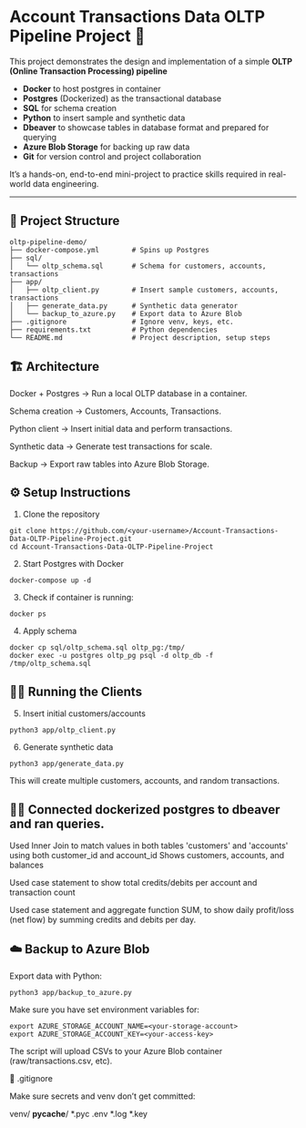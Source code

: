 # Account Transactions Data OLTP Pipeline Project 🚀

This project demonstrates the design and implementation of a simple **OLTP (Online Transaction Processing) pipeline** 

- **Docker** to host postgres in container 
- **Postgres** (Dockerized) as the transactional database
- **SQL** for schema creation
- **Python** to insert sample and synthetic data
- **Dbeaver** to showcase tables in database format and prepared for querying
- **Azure Blob Storage** for backing up raw data
- **Git** for version control and project collaboration

It’s a hands-on, end-to-end mini-project to practice skills required in real-world data engineering.

---

## 📂 Project Structure

```text
oltp-pipeline-demo/
├── docker-compose.yml        # Spins up Postgres
├── sql/
│   └── oltp_schema.sql       # Schema for customers, accounts, transactions
├── app/
│   ├── oltp_client.py        # Insert sample customers, accounts, transactions
│   ├── generate_data.py      # Synthetic data generator
│   └── backup_to_azure.py    # Export data to Azure Blob
├── .gitignore                # Ignore venv, keys, etc.
├── requirements.txt          # Python dependencies
└── README.md                 # Project description, setup steps
```

## 🏗️ Architecture

Docker + Postgres → Run a local OLTP database in a container.

Schema creation → Customers, Accounts, Transactions.

Python client → Insert initial data and perform transactions.

Synthetic data → Generate test transactions for scale.

Backup → Export raw tables into Azure Blob Storage.


## ⚙️ Setup Instructions

1. Clone the repository
```
git clone https://github.com/<your-username>/Account-Transactions-Data-OLTP-Pipeline-Project.git
cd Account-Transactions-Data-OLTP-Pipeline-Project
```

2. Start Postgres with Docker
```
docker-compose up -d
```


3. Check if container is running:
```
docker ps
```

4. Apply schema
```
docker cp sql/oltp_schema.sql oltp_pg:/tmp/
docker exec -u postgres oltp_pg psql -d oltp_db -f /tmp/oltp_schema.sql
```

## 🧑‍💻 Running the Clients

5. Insert initial customers/accounts
```
python3 app/oltp_client.py
```



6. Generate synthetic data
```
python3 app/generate_data.py
```

This will create multiple customers, accounts, and random transactions.





## 🧑‍💻 Connected dockerized postgres to dbeaver and ran queries. 


Used Inner Join to match values in both tables 'customers' and 'accounts' using both customer_id and account_id 
Shows customers, accounts, and balances 





Used case statement to show total credits/debits per account and transaction count






Used case statement and aggregate function SUM, to show daily profit/loss (net flow) by summing credits and debits per day. 





## ☁️ Backup to Azure Blob

Export data with Python:
```
python3 app/backup_to_azure.py
```

Make sure you have set environment variables for:
```
export AZURE_STORAGE_ACCOUNT_NAME=<your-storage-account>
export AZURE_STORAGE_ACCOUNT_KEY=<your-access-key>
```

The script will upload CSVs to your Azure Blob container (raw/transactions.csv, etc).

🧹 .gitignore

Make sure secrets and venv don’t get committed:

venv/
__pycache__/
*.pyc
.env
*.log
*.key


